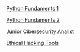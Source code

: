 

[Python Fundaments 1](https://skillsforall.com/es/course/python-essentials-1?courseLang=es-XL)

[Python Fundaments 2](https://skillsforall.com/es/course/python-essentials-2?courseLang=es-XL)

[Junior Cibersecurity Analist](https://skillsforall.com/es/career-path/cybersecurity?courseLang=es-XL)

[Ethical Hacking Tools](https://afsh4ck.gitbook.io/ethical-hacking-cheatsheet)
<!--
**Alexander09-15/Alexander09-15** is a ✨ _special_ ✨ repository because its `README.md` (this file) appears on your GitHub profile.

Here are some ideas to get you started:

- 🔭 I’m currently working on ...
- 🌱 I’m currently learning ...
- 👯 I’m looking to collaborate on ...
- 🤔 I’m looking for help with ...
- 💬 Ask me about ...
- 📫 How to reach me: ...
- 😄 Pronouns: ...
- ⚡ Fun fact: ...
-->
